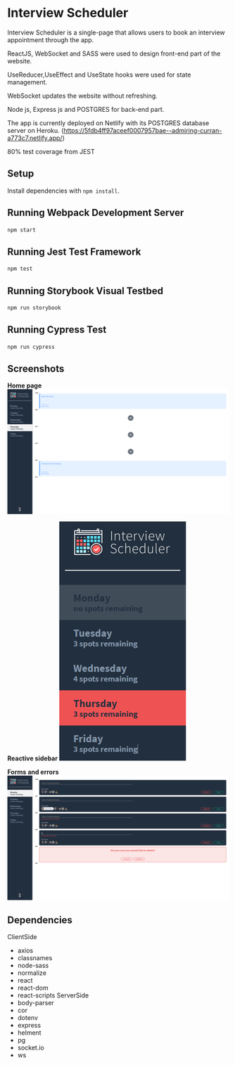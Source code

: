 # Interview Scheduler
Interview Scheduler is a single-page that allows users to book an interview appointment through the app.

ReactJS, WebSocket and SASS were used to design front-end part of the website.

UseReducer,UseEffect and UseState hooks were used for state management.

WebSocket updates the website without refreshing.

Node js, Express js and POSTGRES for back-end part.

The app is currently deployed on Netlify with its POSTGRES database server on Heroku.
(https://5fdb4ff97aceef0007957bae--admiring-curran-a773c7.netlify.app/)

80% test coverage from JEST

## Setup

Install dependencies with `npm install`.

## Running Webpack Development Server

```sh
npm start
```

## Running Jest Test Framework

```sh
npm test
```

## Running Storybook Visual Testbed

```sh
npm run storybook
```
## Running Cypress Test

```sh
npm run cypress
```
## Screenshots 
 **Home page**
![](/screenshots/Home.png)

**Reactive sidebar**
![](/screenshots/menu.png)



 **Forms and errors**
![](/screenshots/appointments.png)








## Dependencies
ClientSide
- axios
- classnames
- node-sass
- normalize
- react
- react-dom
- react-scripts
ServerSide
- body-parser
- cor
- dotenv
- express
- helment
- pg
- socket.io
- ws
